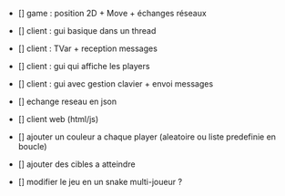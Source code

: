 
- [] game : position 2D + Move + échanges réseaux

- [] client : gui basique dans un thread
- [] client : TVar + reception messages
- [] client : gui qui affiche les players
- [] client : gui avec gestion clavier + envoi messages

- [] echange reseau en json
- [] client web (html/js)
- [] ajouter un couleur a chaque player (aleatoire ou liste predefinie en boucle)
- [] ajouter des cibles a atteindre
- [] modifier le jeu en un snake multi-joueur ?

